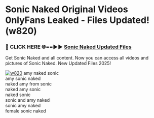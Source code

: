 # Sonic Naked Original Videos 0nlyFans Leaked - Files Updated! (w820)

<h3>🔴 CLICK HERE 🌐==►► <a href="https://tinyurl.com/up5wt9bj" rel="nofollow">Sonic Naked Updated Files</a></h3>

Get Sonic Naked and all content. Now you can access all videos and pictures of Sonic Naked. New Updated Files 2025!

[![w820](https://i.imgur.com/ABiUzMV.gif)](https://tinyurl.com/up5wt9bj)
amy naked sonic<br>
amy sonic naked<br>
naked amy from sonic<br>
naked amy sonic<br>
naked sonic<br>
sonic and amy naked<br>
sonic amy naked<br>
female sonic naked